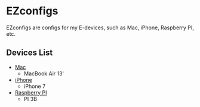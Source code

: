 # EZconfigs

EZconfigs are configs for my E-devices, such as Mac, iPhone, Raspberry PI, etc.

## Devices List

- [Mac](Mac/)
  - MacBook Air 13'
- [iPhone](iPhone/)
  - iPhone 7
- [Raspberry PI](PI/)
  - PI 3B
